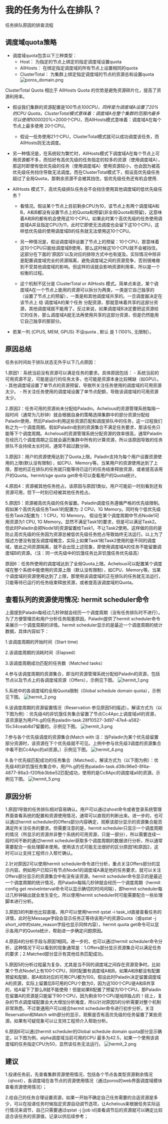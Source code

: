 # 我的任务为什么在排队？

任务排队原因的排查流程

## 调度域quota策略
- 调度域quota包含以下三种类型：
    - Host： 为指定的节点上绑定的指定调度域设置quota
    - AllHosts： 在绑定指定调度域的所有节点上设置相同的quota
    - ClusterTotal： 为集群上绑定指定调度域的节点的资源总和设置quota
    ![poros_domain.png](/pic/queue/poros_domain.png)

ClusterTotal Quota 相比于 AllHosts Quota 的优势是避免资源碎片化，提高了资源利用率。
- 假设我们集群的资源配置是100节点*100CPU，同样是为调度域A设置了20%的CPU  Quota。ClusterTotal模式意味着：调度域A在整个集群的范围内最多可以使用10000*20%=2000个CPU，而AllHosts模式意味着：调度域A在每个节点上最多使用 20个CPU。
    - 假设一任务使用21个CPU，ClusterTotal模式就可以成功调度该任务，而AllHosts则无法调度。

- 另一种情况是，在系统较为繁忙时，AllHosts模式下调度域A在每个节点上可用资源都不多，而恰好有高优先级的任务指定的较多的资源（使用调度域A），那这时即使有低优先级的任务（使用调度域A）使用资源较小，也会因为被高优先级任务挡住导致无法调度。而在ClusterTotal模式下，假设高优先级任务超过了全局Quota，那剩余资源不会被其挡住，低优先级任务还有机会使用.

- AllHosts 模式下，高优先级排队任务会不会挡住使用其他调度域的低优先级任务？
    - 看情况。假设某个节点上目前剩余CPU为10，该节点上有两个调度域A和B，A和B都没有设置节点上的Quota和预留(非全局Quota和预留)，这意味着A和B的都有机会使用这10个CPU。如果此时某个高优先级的任务使用调度域A并且指定CPU为11，此时它即使无法调度也会留下这10个CPU，这样低优先级的使用调度域B的任务就无法使用这10个CPU。

    - 另一种情况是，假设调度域B设置了节点上的预留：10个CPU，那意味着这10个CPU只能给调度域B使用，那么这时候这10个CPU就不会被挡住。这部分在下面的'原因5'以及对应的排除方式中也有提及。实际情况中除非是配置调度域完全的资源隔离，避免调度域之间的资源竞争，否则很难做到不受其他调度域的影响。但这样的话就会影响资源利用率，所以是一个权衡的过程。

    - 这个机制不区分是 ClusterTotal or  AllHosts 模式。简单点来说，某个调度域A在一个节点上能用的资源可以拆分为两类，一类是它自己独享的（设置了节点上的预留），一类是和其他调度域共享的。一旦调度器决定在该节点上 给 调度域A的某个任务 分配资源，那就意味着共享的这部分资源，其他调度域就不能用了。反过来说，如果调度域B决定要把这资源给它的任务，那么调度域A就无法再使用共享的这部分资源，但是仍然能用它自己独享的那部分。

- 若某一列 (CPUS, MEM, GPUS) 不设quota  , 默认 是 1 (100%, 无限制）。


## 原因总结
任务长时间处于排队状态无外乎以下几点原因：

1.原因1：系统当前没有资源可以满足任务的要求。具体原因包括：
    - 系统当前的可用资源不足，可能是运行的任务太多，也可能是资源本身比较稀缺（如GPU）。
    - 其他调度域设置了单节点的资源预留，导致所关注任务使用的调度域的可用资源太少。
    - 所关注任务使用的调度域设置了单节点配额，导致该调度域的可用资源太少。

2.原因2：任务可用的资源尚未分配给Paladin。Achelous的资源管理系统每隔一段时间（通常为几秒钟）就会根据自身的策略选择集群中的部分资源分配给Paladin使用，然后Paladin利用这些资源匹配和调度排队中的任务，这一过程我们称之为一个调度周期。假如Paladin收到的资源集合不满足任务要求，那该任务只能等下个调度周期。Achelous的资源管理系统分配资源的效率很高，通常Paladin在经历几个调度周期之后就会遍历集群中所有的计算资源，所以该原因导致的任务排队不会持续太长时间，通常不超过数分钟。

3.原因3：用户的资源使用达到了Quota上限。Paladin支持为每个用户设置资源使用的上限(默认没有限制），如CPU、Memory等。当某用户的资源使用达到了上限，那他的正在排队的任务就只能等待已运行的任务结束释放资源，或者提高该用户的Quota。hermit/sge quota get命令可以查看用户的Quota统计。

4.原因4：资源被其他任务抢占。该原因与原因1类似，用户可能前一时刻看到还有资源可用，但下一时刻已经被其他任务抢占。

5.原因5：资源被高优先级的任务留置。Paladin调度任务遵循严格的优先级限制。假如某个高优先级任务Task1的配置为: 2 CPU，1G Memory。同时有个低优先级任务Task2配置为：1 CPU，1G Memory。 假设在某个调度周期中节点Node1可用资源为1 CPU, 1G Memory。显然不满足Task1的要求，但是可以满足Task2。但此时Paladin会把Node1的资源留置给Task1，不让Task2使用。这样做的目的是防止高优先级的任务因为资源总被低优先级任务抢占导致始终无法运行。以上为了描述方便没有提及调度域概念，实际上如果Task1和Task2使用的是不同的调度域，彼此之间资源隔离，就不会出现上述现象，即使用调度域A的任务不能留置调度域B的资源。（注：同一优先级中的饥饿任务比非饥饿任务优先级高）

原因6：任务所使用的调度域达到了全局Quota上限。Achelous可以配置某个调度域在整个系统中能使用的资源上限（默认没有限制），如CPU、Memory等。当某个调度域的资源使用达到了上限，那使用该调度域的正在排队的任务就无法运行，只能等待已运行的任务结束释放资源，或者提高该调度域的Quota。


## 查看队列的资源使用情况: hermit scheduler命令

上面提到Paladin每经过几秒钟就会经历一个调度周期（没有任务排队时不进行）。为了方便管理员和用户分析任务阻塞原因，Paladin提供了hermit scheduler命令来展示一个调度周期的详情。hermit scheduler显示的是最近一个调度周期的统计数据，具体内容如下：

1.该调度周期的开始时间（Start time)

2.该调度周期的消耗时间（Elapsed）

3.该调度周期成功匹配的任务数（Matched tasks）

4.参与该调度周期的资源集合，即当时资源管理系统分配给Paladin的资源，包括节点以及节点上的各调度域资源（Offers），示例见下图。
![hermit_1.png](/pic/queue/hermit_1.png)

5.系统中的各调度域的全局Quota限制（Global schedule domain quota），示例见下图。
![hermit_2.png](/pic/queue/hermit_2.png)

6.该调度周期的资源留置情况（Reservation 参见原因5的描述）。解读方式为（以下图为例）：优先级4的非饥饿任务集合留置了节点Cc4Apc上调度域all的资源，该资源是为用户h.g的任务paladin-task.28f10527-3d97-47e4-a582-15c34ceab8d7留置的。示例见下图。
![hermit_3.png](/pic/queue/hermit_3.png)

7.参与各个优先级调度的资源集合(Match with  注：当Paladin为某个优先级留置部分资源时，该资源在下个优先级就不可见。上例中参与优先级3调度的资源集合中看不到Cc4Apc的all资源。）示例见下图。
![hermit_4.png](/pic/queue/hermit_4.png)

8.各个优先级匹配成功的任务集合（Matched）。解读方式为（以下图为例）：优先级4的非饥饿任务集合中，用户h.g的任务paladin-task.d38c96e0-8f4a-4877-86a3-f20fbb3bbe52匹配成功，使用的是Cc8Apc的调度域all的资源。示例见下图。
![hermit_5.png](/pic/queue/hermit_5.png)

## 原因分析

1.原因1导致的任务排队相对容易确认。用户可以通过qhost命令或者登录系统管理界面查看系统的配置和资源使用情况，通常可以直观的判断出来。进一步的，也可以通过hermit scheduler的Offers部分内容确定，观察该部分显示的资源集合能否满足所关注任务的要求。但需要注意的是，hermit scheduler只显示一个调度周期的情况（所显示的资源并非整个系统的可用资源，只是一部分），所以需要连续一段时间不断的通过hermit scheduler获取多个调度周期的数据进行分析，所以通常需要配合一些处理脚本使用。使用该方式可能无法很好的区分原因1和原因2，这时可以让支持工程师介入帮忙确认。

2.针对原因2可以使用hermit scheduler命令进行分析，重点关注Offers部分的显示内容。例如用户已知只有节点Node1的调度域A满足他的任务要求，就可以关注Offers部分显示的资源集合中有没有该资源。hermit scheduler命令显示的是最近一个调度周期的统计情况，而Paladin每隔几秒钟就会经历一个调度周期（hermit config get reviveInterval命令可以显示确切的时间间隔），即hermit scheduler每过几秒钟输出就会发生变化，所以使用hermit scheduler时可能需要配合一些处理脚本进行分析。

3.原因3的判断也比较直接。用户可以使用hermit qstat -i task_id直接查看任务的详情，此时在Message字段会显示任务正等待该用户的资源Quota（或qstat -j short_id中的state_reason字段也显示同样内容），hermit quota get命令可以显示各用户的Quota统计，帮助进一步确定问题原因。

4.原因4的分析手段与原因1相同。进一步的，也可以通过hermit scheduler命令分析，这种情况下可以看到的现象通常是：1.Offers部分显示资源集合可以满足任务的要求；2.Matched部分显示有其他任务匹配成功。

5.原因5的分析过程最为复杂，尤其是当不同的调度域之间存在资源竞争时。比如某个节点Node1上有100个CPU，同时配置有调度域A和B。如果A和B都没有配置预留和配额，那A和B对应的可用CPU都为100。假设此时Paladin决定留置调度域A的资源，实际上留置后B可用的CPU个数为0，因为这100个CPU是A和B共享的，给A留下了那么B就不能使用！但是如果B配置了预留为10个CPU，那Paladin在留置A的资源是只能留下90个CPU，因为剩余10个CPU是给B独占的！综上，复杂的节点调度域配置会大大增加分析难度，所以针对原因5的分析需要对整个机制非常熟悉。不过普通用户可以结合hermit scheduler命令进行初步分析，关注Reservation和Match with部分的显示，观察是否有高优先级的任务留置了某些资源。如果有可疑现象可以让支持工程师介入帮助分析。

6.原因6可以通过hermit scheduler的Global schedule domain quota部分显示确定。以下图为例，alpha调度域当前可用的CPU 最多为42.5，如果一个使用该调度域的任务指定CPU为50，显然该任务无法运行。
![hermit_2.png](/pic/queue/hermit_2.png)

## 建议
1.投递任务前，先查看集群资源使用情况，包括各个节点各类型资源剩余情况（qhost），各调度域在各节点的资源使用情况（通过poros的web界面调度域模块查看资源使用情况）；

2.给自己的任务合理设置资源，如果一开始不确定自己任务需要的合适资源是多少，可以在投递任务时候指定资源自动调节选项，让Achelous来根据任务实际运行情况来调节，自己只需要通过qstat -j [job id]查看调节后的资源就可以确定比较适合该任务的资源值，记录以供后续参考；
